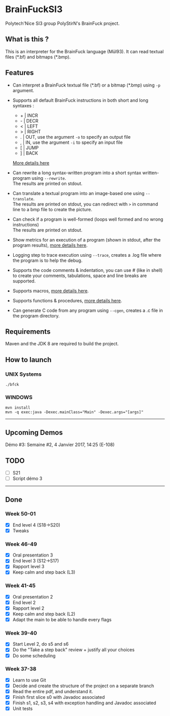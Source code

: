 # BrainFuckSI3

Polytech'Nice SI3 group PolyStirN's BrainFuck project.

## What is this ?
This is an interpreter for the BrainFuck language (Mül93).
It can read textual files (\*.bf) and bitmaps (\*.bmp).

## Features
* Can interpret a BrainFuck textual file (\*.bf) or a bitmap (\*.bmp) using `-p` argument.
* Supports all default BrainFuck instructions in both short and long syntaxes :
    * \+ | INCR
    * \- | DECR
    * \< | LEFT
    * \> | RIGHT
    * \. | OUT, use the argument `-o` to specify an output file
    * \, | IN, use the argument `-i` to specify an input file
    * \[ | JUMP
    * \] | BACK <br> 
 
    [More details here](doc/brainfuck.md)
* Can rewrite a long syntax-written program into a short syntax written-program using `--rewrite`. <br>
The results are printed on stdout.
* Can translate a textual program into an image-based one using `--translate`. <br>
The results are printed on stdout, you can redirect with `>` in command line to a bmp file to create the picture.
* Can check if a program is well-formed (loops well formed and no wrong instructions) <br>
The results are printed on stdout.
* Show metrics for an execution of a program (shown in stdout, after the program results), [more details here](doc/metrics.md).
* Logging step to trace execution using `--trace`, creates a .log file where the program is to help the debug.
* Supports the code comments & indentation, you can use # (like in shell) to create your comments, tabulations, space and line breaks are supported.
* Supports macros, [more details here](doc/macros.md).
* Supports functions & procedures, [more details here](doc/procedures&functions.md).
* Can generate C code from any program using `--cgen`, creates a .c file in the program directory.

    
## Requirements
Maven and the JDK 8 are required to build the project.

## How to launch
### UNIX Systems
`./bfck`

### WINDOWS
`mvn install` <br>
`mvn -q exec:java -Dexec.mainClass="Main" -Dexec.args="[args]"`

---

## Upcoming Demos

Démo #3:
Semaine #2, 4 Janvier 2017, 14:25 (E-108) <br>

## TODO

- [ ] S21
- [ ] Script démo 3

---
## Done

### Week 50-01

- [x] End level 4 (S18->S20)
- [x] Tweaks

### Week 46-49

- [x] Oral presentation 3
- [x] End level 3 (S12->S17)
- [x] Rapport level 3
- [x] Keep calm and step back (L3)

### Week 41-45

- [x] Oral presentation 2
- [x] End level 2
- [x] Rapport level 2
- [x] Keep calm and step back (L2)
- [x] Adapt the main to be able to handle every flags

### Week 39-40

- [x] Start Level 2, do s5 and s6
- [x] Do the "Take a step back" review + justify all your choices
- [x] Do some scheduling

### Week 37-38

- [x] Learn to use Git
- [x] Decide and create the structure of the project on a separate branch
- [x] Read the entire pdf, and understand it.
- [x] Finish first slice s0 with Javadoc associated
- [x] Finish s1, s2, s3, s4 with exception handling and Javadoc associated
- [x] Unit tests